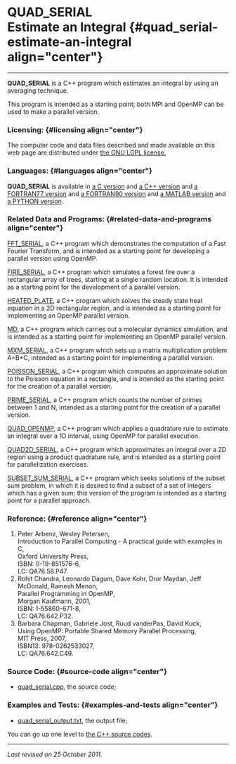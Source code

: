 QUAD\_SERIAL\
Estimate an Integral {#quad_serial-estimate-an-integral align="center"}
====================

------------------------------------------------------------------------

**QUAD\_SERIAL** is a C++ program which estimates an integral by using
an averaging technique.

This program is intended as a starting point; both MPI and OpenMP can be
used to make a parallel version.

### Licensing: {#licensing align="center"}

The computer code and data files described and made available on this
web page are distributed under [the GNU LGPL
license.](../../txt/gnu_lgpl.txt)

### Languages: {#languages align="center"}

**QUAD\_SERIAL** is available in [a C
version](../../c_src/quad_serial/quad_serial.md) and [a C++
version](../../master/quad_serial/quad_serial.md) and [a FORTRAN77
version](../../f77_src/quad_serial/quad_serial.md) and [a FORTRAN90
version](../../f_src/quad_serial/quad_serial.md) and [a MATLAB
version](../../m_src/quad_serial/quad_serial.md) and [a PYTHON
version](../../py_src/quad_serial/quad_serial.md).

### Related Data and Programs: {#related-data-and-programs align="center"}

[FFT\_SERIAL](../../master/fft_serial/fft_serial.md), a C++ program
which demonstrates the computation of a Fast Fourier Transform, and is
intended as a starting point for developing a parallel version using
OpenMP.

[FIRE\_SERIAL](../../master/fire_serial/fire_serial.md), a C++
program which simulates a forest fire over a rectangular array of trees,
starting at a single random location. It is intended as a starting point
for the development of a parallel version.

[HEATED\_PLATE](../../master/heated_plate/heated_plate.md), a C++
program which solves the steady state heat equation in a 2D rectangular
region, and is intended as a starting point for implementing an OpenMP
parallel version.

[MD](../../master/md/md.md), a C++ program which carries out a
molecular dynamics simulation, and is intended as a starting point for
implementing an OpenMP parallel version.

[MXM\_SERIAL](../../master/mxm_serial/mxm_serial.md), a C++ program
which sets up a matrix multiplication problem A=B\*C, intended as a
starting point for implementing a parallel version.

[POISSON\_SERIAL](../../master/poisson_serial/poisson_serial.md), a
C++ program which computes an approximate solution to the Poisson
equation in a rectangle, and is intended as the starting point for the
creation of a parallel version.

[PRIME\_SERIAL](../../master/prime_serial/prime_serial.md), a C++
program which counts the number of primes between 1 and N, intended as a
starting point for the creation of a parallel version.

[QUAD\_OPENMP](../../master/quad_openmp/quad_openmp.md), a C++
program which applies a quadrature rule to estimate an integral over a
1D interval, using OpenMP for parallel execution.

[QUAD2D\_SERIAL](../../master/quad2d_serial/quad2d_serial.md), a C++
program which approximates an integral over a 2D region using a product
quadrature rule, and is intended as a starting point for parallelization
exercises.

[SUBSET\_SUM\_SERIAL](../../master/subset_sum_serial/subset_sum_serial.md),
a C++ program which seeks solutions of the subset sum problem, in which
it is desired to find a subset of a set of integers which has a given
sum; this version of the program is intended as a starting point for a
parallel approach.

### Reference: {#reference align="center"}

1.  Peter Arbenz, Wesley Petersen,\
    Introduction to Parallel Computing - A practical guide with examples
    in C,\
    Oxford University Press,\
    ISBN: 0-19-851576-6,\
    LC: QA76.58.P47.
2.  Rohit Chandra, Leonardo Dagum, Dave Kohr, Dror Maydan, Jeff
    McDonald, Ramesh Menon,\
    Parallel Programming in OpenMP,\
    Morgan Kaufmann, 2001,\
    ISBN: 1-55860-671-8,\
    LC: QA76.642.P32.
3.  Barbara Chapman, Gabriele Jost, Ruud vanderPas, David Kuck,\
    Using OpenMP: Portable Shared Memory Parallel Processing,\
    MIT Press, 2007,\
    ISBN13: 978-0262533027,\
    LC: QA76.642.C49.

### Source Code: {#source-code align="center"}

-   [quad\_serial.cpp](quad_serial.cpp), the source code;

### Examples and Tests: {#examples-and-tests align="center"}

-   [quad\_serial\_output.txt](quad_serial_output.txt), the output file;

You can go up one level to [the C++ source codes](../cpp_src.md).

------------------------------------------------------------------------

*Last revised on 25 October 2011.*
